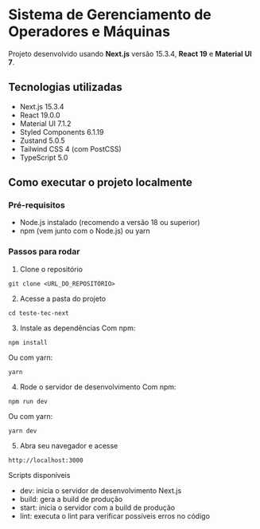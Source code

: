 # Sistema de Gerenciamento de Operadores e Máquinas

Projeto desenvolvido usando **Next.js** versão 15.3.4, **React 19** e **Material UI 7**.

## Tecnologias utilizadas

- Next.js 15.3.4
- React 19.0.0
- Material UI 7.1.2
- Styled Components 6.1.19
- Zustand 5.0.5
- Tailwind CSS 4 (com PostCSS)
- TypeScript 5.0

## Como executar o projeto localmente

### Pré-requisitos

- Node.js instalado (recomendo a versão 18 ou superior)
- npm (vem junto com o Node.js) ou yarn

### Passos para rodar

1. Clone o repositório
```
git clone <URL_DO_REPOSITÓRIO>
````

2. Acesse a pasta do projeto
````
cd teste-tec-next
````

3. Instale as dependências
Com npm:
````
npm install
````

Ou com yarn:
````
yarn
````

4. Rode o servidor de desenvolvimento
Com npm:
````
npm run dev
````

Ou com yarn:
````
yarn dev
````

5. Abra seu navegador e acesse
````
http://localhost:3000
````

Scripts disponíveis
- dev: inicia o servidor de desenvolvimento Next.js
- build: gera a build de produção
- start: inicia o servidor com a build de produção
- lint: executa o lint para verificar possíveis erros no código
